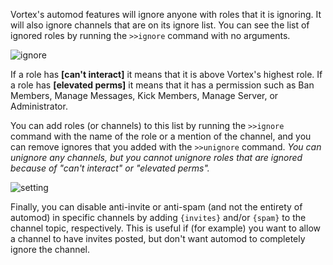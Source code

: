 Vortex's automod features will ignore anyone with roles that it is ignoring. It will also ignore channels that are on its ignore list. You can see the list of ignored roles by running the `>>ignore` command with no arguments.

![ignore](http://i.imgur.com/SCpgqoy.png)

If a role has **[can't interact]** it means that it is above Vortex's highest role. If a role has **[elevated perms]** it means that it has a permission such as Ban Members, Manage Messages, Kick Members, Manage Server, or Administrator.

You can add roles (or channels) to this list by running the `>>ignore` command with the name of the role or a mention of the channel, and you can remove ignores that you added with the `>>unignore` command. *You can unignore any channels, but you cannot unignore roles that are ignored because of "can't interact" or "elevated perms".*

![setting](http://i.imgur.com/rFtXQxu.png)

Finally, you can disable anti-invite or anti-spam (and not the entirety of automod) in specific channels by adding `{invites}` and/or `{spam}` to the channel topic, respectively. This is useful if (for example) you want to allow a channel to have invites posted, but don't want automod to completely ignore the channel.